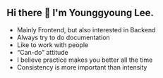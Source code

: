 ## Hi there 👋 I'm Younggyoung Lee.

- Mainly Frontend, but also interested in Backend
- Always try to do documentation
- Like to work with people
- “Can-do” attitude
- I believe practice makes you better all the time
- Consistency is more important than intensity

